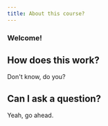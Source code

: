 ```yaml
---
title: About this course?
---
```


### Welcome!

## How does this work?
Don't know, do you?

## Can I ask a question?
Yeah, go ahead.
